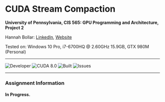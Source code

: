 CUDA Stream Compaction
======================

**University of Pennsylvania, CIS 565: GPU Programming and Architecture, Project 2**

Hannah Bollar: [LinkedIn](https://www.linkedin.com/in/hannah-bollar/), [Website](http://hannahbollar.com/)
 
Tested on: Windows 10 Pro, i7-6700HQ @ 2.60GHz 15.9GB, GTX 980M (Personal)
____________________________________________________________________________________

![Developer](https://img.shields.io/badge/Developer-Hannah-0f97ff.svg?style=flat) ![CUDA 8.0](https://img.shields.io/badge/CUDA-8.0-yellow.svg) ![Built](https://img.shields.io/appveyor/ci/gruntjs/grunt.svg) ![Issues](https://img.shields.io/badge/implementation-in%20progress-orange.svg)

____________________________________________________________________________________

### Assignment Information

#### In Progress.
